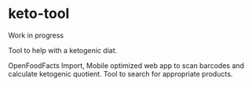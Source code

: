 # keto-tool

Work in progress

Tool to help with a ketogenic diat.

OpenFoodFacts Import, Mobile optimized web app to scan barcodes and calculate ketogenic quotient. Tool to search for appropriate products.